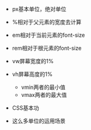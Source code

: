 - px基本单位，绝对单位
- %相对于父元素的宽度去计算
- em相对于当前元素的font-size
- rem相对于根元素的font-size
- vw屏幕宽度的1%
- vh屏幕高度的1%
  - vmin两者的最小值
  - vmax两者的最大值

- CSS基本功
- 这么多单位的运用场景